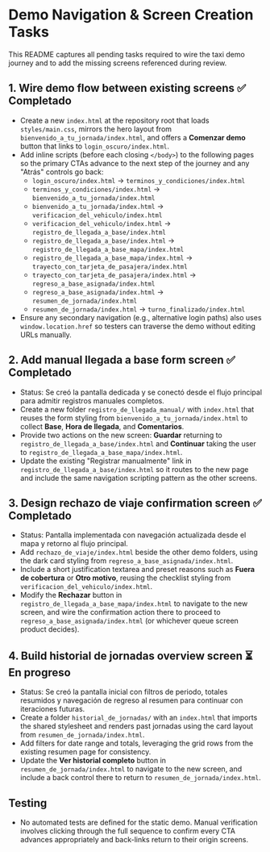 # Demo Navigation & Screen Creation Tasks

This README captures all pending tasks required to wire the taxi demo journey and to add the missing screens referenced during review.

## 1. Wire demo flow between existing screens ✅ Completado
- Create a new `index.html` at the repository root that loads `styles/main.css`, mirrors the hero layout from `bienvenido_a_tu_jornada/index.html`, and offers a **Comenzar demo** button that links to `login_oscuro/index.html`.
- Add inline scripts (before each closing `</body>`) to the following pages so the primary CTAs advance to the next step of the journey and any "Atrás" controls go back:
  - `login_oscuro/index.html` → `terminos_y_condiciones/index.html`
  - `terminos_y_condiciones/index.html` → `bienvenido_a_tu_jornada/index.html`
  - `bienvenido_a_tu_jornada/index.html` → `verificacion_del_vehiculo/index.html`
  - `verificacion_del_vehiculo/index.html` → `registro_de_llegada_a_base/index.html`
  - `registro_de_llegada_a_base/index.html` → `registro_de_llegada_a_base_mapa/index.html`
  - `registro_de_llegada_a_base_mapa/index.html` → `trayecto_con_tarjeta_de_pasajera/index.html`
  - `trayecto_con_tarjeta_de_pasajera/index.html` → `regreso_a_base_asignada/index.html`
  - `regreso_a_base_asignada/index.html` → `resumen_de_jornada/index.html`
  - `resumen_de_jornada/index.html` → `turno_finalizado/index.html`
- Ensure any secondary navigation (e.g., alternative login paths) also uses `window.location.href` so testers can traverse the demo without editing URLs manually.

## 2. Add manual llegada a base form screen ✅ Completado
- Status: Se creó la pantalla dedicada y se conectó desde el flujo principal para admitir registros manuales completos.
- Create a new folder `registro_de_llegada_manual/` with `index.html` that reuses the form styling from `bienvenido_a_tu_jornada/index.html` to collect **Base**, **Hora de llegada**, and **Comentarios**.
- Provide two actions on the new screen: **Guardar** returning to `registro_de_llegada_a_base/index.html` and **Continuar** taking the user to `registro_de_llegada_a_base_mapa/index.html`.
- Update the existing "Registrar manualmente" link in `registro_de_llegada_a_base/index.html` so it routes to the new page and include the same navigation scripting pattern as the other screens.

## 3. Design rechazo de viaje confirmation screen ✅ Completado
- Status: Pantalla implementada con navegación actualizada desde el mapa y retorno al flujo principal.
- Add `rechazo_de_viaje/index.html` beside the other demo folders, using the dark card styling from `regreso_a_base_asignada/index.html`.
- Include a short justification textarea and preset reasons such as **Fuera de cobertura** or **Otro motivo**, reusing the checklist styling from `verificacion_del_vehiculo/index.html`.
- Modify the **Rechazar** button in `registro_de_llegada_a_base_mapa/index.html` to navigate to the new screen, and wire the confirmation action there to proceed to `regreso_a_base_asignada/index.html` (or whichever queue screen product decides).

## 4. Build historial de jornadas overview screen ⏳ En progreso
- Status: Se creó la pantalla inicial con filtros de periodo, totales resumidos y navegación de regreso al resumen para continuar con iteraciones futuras.
- Create a folder `historial_de_jornadas/` with an `index.html` that imports the shared stylesheet and renders past jornadas using the card layout from `resumen_de_jornada/index.html`.
- Add filters for date range and totals, leveraging the grid rows from the existing resumen page for consistency.
- Update the **Ver historial completo** button in `resumen_de_jornada/index.html` to navigate to the new screen, and include a back control there to return to `resumen_de_jornada/index.html`.

## Testing
- No automated tests are defined for the static demo. Manual verification involves clicking through the full sequence to confirm every CTA advances appropriately and back-links return to their origin screens.
